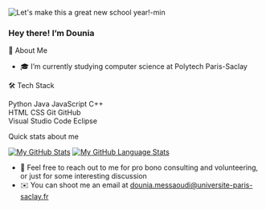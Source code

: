 ![Let's make this a great new school year!-min](https://user-images.githubusercontent.com/78479547/123549780-bc43d780-d76a-11eb-81c6-c53138dc7de4.png)
### Hey there! I’m Dounia

:princess: About Me


- 🎓 I’m currently studying computer science at Polytech Paris-Saclay

🛠  Tech Stack

Python  Java  JavaScript  C++  
 HTML  CSS 
Git  GitHub   
Visual Studio Code  Eclipse

Quick stats about me

[![My GitHub Stats](https://github-readme-stats.vercel.app/api/?username=Cerise91&count_private=true&theme=synthwave&showicons=true)]()
[![My GitHub Language Stats](https://github-readme-stats.vercel.app/api/top-langs/?username=Cerise91&langs_count=5&theme=synthwave)]()

- 💬  Feel free to reach out to me for pro bono consulting and volunteering, or just for some interesting discussion
- ✉️  You can shoot me an email at dounia.messaoudi@universite-paris-saclay.fr
